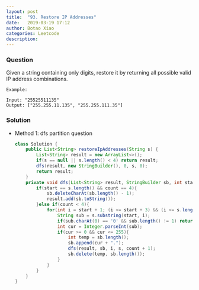 ```yaml
---
layout: post
title:  "93. Restore IP Addresses"
date:   2019-03-19 17:12
author: Botao Xiao
categories: Leetcode
description:
---
```

### Question
Given a string containing only digits, restore it by returning all possible valid IP address combinations.

```
Example:

Input: "25525511135"
Output: ["255.255.11.135", "255.255.111.35"]
```

### Solution
* Method 1: dfs partition question
	```Java
	class Solution {
		public List<String> restoreIpAddresses(String s) {
			List<String> result = new ArrayList<>();
			if(s == null || s.length() < 4) return result;
			dfs(result, new StringBuilder(), 0, s, 0);
			return result;
		}
		private void dfs(List<String> result, StringBuilder sb, int start, String s, int count){
			if(start == s.length() && count == 4){
				sb.deleteCharAt(sb.length() - 1);
				result.add(sb.toString());
			}else if(count < 4){
				for(int i = start + 1; (i <= start + 3) && (i <= s.length()); i++){
					String sub = s.substring(start, i);
					if(sub.charAt(0) == '0' && sub.length() != 1) return;
					int cur = Integer.parseInt(sub);
					if(cur >= 0 && cur <= 255){
						int temp = sb.length();
						sb.append(cur + ".");
						dfs(result, sb, i, s, count + 1);
						sb.delete(temp, sb.length());
					}
				}
			}
		}
	}
	```
